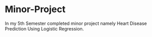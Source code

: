 # Minor-Project
In my 5th Semester completed minor project namely Heart Disease Prediction Using Logistic Regression.
